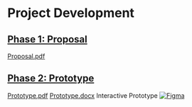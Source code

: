 # Project Development
## [Phase 1: Proposal](https://github.com/MintedKitten/ReadMe/tree/main/Documents/Phase%201)
[Proposal.pdf](https://github.com/MintedKitten/ReadMe/blob/main/Documents/Phase%201/Project%20Proposal.pdf)
## [Phase 2: Prototype]("https://github.com/MintedKitten/ReadMe/tree/main/Documents/Phase%202)
[Prototype.pdf](https://github.com/MintedKitten/ReadMe/blob/main/Documents/Phase%202/Read%20me%20Prototype.pdf)
[Prototype.docx](https://github.com/MintedKitten/ReadMe/blob/main/Documents/Phase%202/Read%20me%20Prototype.docx)
Interactive Prototype [![Figma](https://img.shields.io/badge/Figma-F24E1E?style=for-the-badge&logo=figma&logoColor=white)](https://www.figma.com/proto/2EUbTXgLlOTit0UvN75fhz/App-UI?node-id=0%3A1&scaling=scale-down&starting-point-node-id=135%3A1918)
